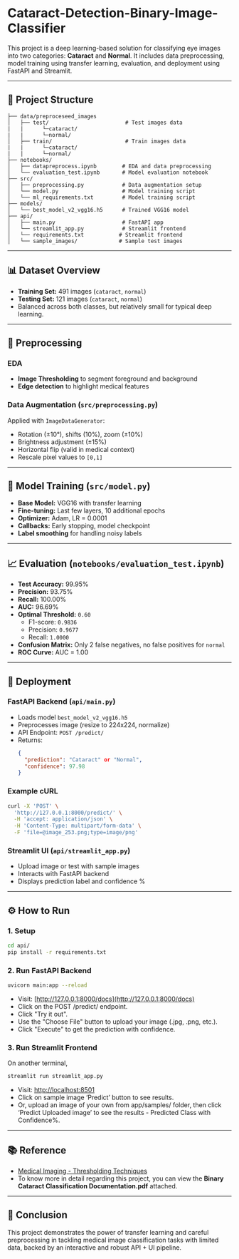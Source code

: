 # Cataract-Detection-Binary-Image-Classifier
This project is a deep learning-based solution for classifying eye images into two categories: **Cataract** and **Normal**. It includes data preprocessing, model training using transfer learning, evaluation, and deployment using FastAPI and Streamlit.

---

## 📂 Project Structure

```
├── data/preproceseed_images
│   ├── test/                        # Test images data
|   |      └─cataract/
|   |      └─normal/           
│   ├── train/                       # Train images data
|   |      └─cataract/
|   |      └─normal/     
├── notebooks/
│   ├── datapreprocess.ipynb        # EDA and data preprocessing
│   └── evaluation_test.ipynb       # Model evaluation notebook
├── src/
│   ├── preprocessing.py            # Data augmentation setup
│   └── model.py                    # Model training script
│   └── ml_requirements.txt         # Model training script
├── models/
│   └── best_model_v2_vgg16.h5      # Trained VGG16 model
├── api/
│   ├── main.py                     # FastAPI app
│   └── streamlit_app.py            # Streamlit frontend
│   └── requirements.txt           # Streamlit frontend
│   └── sample_images/             # Sample test images
```
---

## 📊 Dataset Overview

- **Training Set:** 491 images (`cataract`, `normal`)
- **Testing Set:** 121 images (`cataract`, `normal`)
- Balanced across both classes, but relatively small for typical deep learning.
---

## 🧪 Preprocessing

### EDA
- **Image Thresholding** to segment foreground and background
- **Edge detection** to highlight medical features

### Data Augmentation (`src/preprocessing.py`)
Applied with `ImageDataGenerator`:
- Rotation (±10°), shifts (10%), zoom (±10%)
- Brightness adjustment (±15%)
- Horizontal flip (valid in medical context)
- Rescale pixel values to `[0,1]`
---

## 🧠 Model Training (`src/model.py`)

- **Base Model:** VGG16 with transfer learning
- **Fine-tuning:** Last few layers, 10 additional epochs
- **Optimizer:** Adam, LR = 0.0001
- **Callbacks:** Early stopping, model checkpoint
- **Label smoothing** for handling noisy labels

---

## 📈 Evaluation (`notebooks/evaluation_test.ipynb`)

- **Test Accuracy:** 99.95%
- **Precision:** 93.75%
- **Recall:** 100.00%
- **AUC:** 96.69%
- **Optimal Threshold:** `0.60`
  - F1-score: `0.9836`
  - Precision: `0.9677`
  - Recall: `1.0000`
- **Confusion Matrix:** Only 2 false negatives, no false positives for `normal`
- **ROC Curve:** AUC = 1.00

---

## 🚀 Deployment

### FastAPI Backend (`api/main.py`)
- Loads model `best_model_v2_vgg16.h5`
- Preprocesses image (resize to 224x224, normalize)
- API Endpoint: `POST /predict/`
- Returns:
  ```json
  {
    "prediction": "Cataract" or "Normal",
    "confidence": 97.98
  }
  ```

### Example cURL
```bash
curl -X 'POST' \
  'http://127.0.0.1:8000/predict/' \
  -H 'accept: application/json' \
  -H 'Content-Type: multipart/form-data' \
  -F 'file=@image_253.png;type=image/png'
```

### Streamlit UI (`api/streamlit_app.py`)
- Upload image or test with sample images
- Interacts with FastAPI backend
- Displays prediction label and confidence %

---

## ⚙️ How to Run

### 1. Setup
```bash
cd api/
pip install -r requirements.txt
```

### 2. Run FastAPI Backend
```bash
uvicorn main:app --reload
```
- Visit: [http://127.0.0.1:8000/docs](http://127.0.0.1:8000/docs)
- Click on the POST /predict/ endpoint.
- Click "Try it out".
- Use the "Choose File" button to upload your image (.jpg, .png, etc.).
- Click "Execute" to get the prediction with confidence.

### 3. Run Streamlit Frontend
On another terminal, 
```bash
streamlit run streamlit_app.py
```
- Visit: [http://localhost:8501](http://localhost:8501)
- Click on sample image ‘Predict’ button to see results.
- Or, upload an image of your own from app/samples/ folder, then click ‘Predict Uploaded image’ to see the results - Predicted Class with Confidence%.

---

## 📚 Reference

- [Medical Imaging - Thresholding Techniques](https://pmc.ncbi.nlm.nih.gov/articles/PMC5977656/)
- To know more in detail regarding this project, you can view the **Binary Cataract Classification Documentation.pdf** attached. 

---

## 🏁 Conclusion

This project demonstrates the power of transfer learning and careful preprocessing in tackling medical image classification tasks with limited data, backed by an interactive and robust API + UI pipeline.
